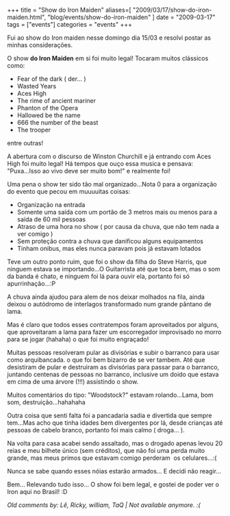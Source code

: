 +++
title = "Show do Iron Maiden"
aliases=[
  "2009/03/17/show-do-iron-maiden.html",
  "blog/events/show-do-iron-maiden"
]
date = "2009-03-17"
tags = ["events"]
categories = "events"
+++

Fui ao show do Iron maiden nesse domingo dia 15/03 e resolvi postar as
minhas considerações.

O show **do Iron Maiden** em si foi muito legal! Tocaram muitos
clássicos como:

* Fear of the dark ( der... )
* Wasted Years
* Aces High
* The rime of ancient mariner
* Phanton of the Opera
* Hallowed be the name
* 666 the number of the beast
* The trooper

entre outras!

A abertura com o discurso de Winston Churchill e já entrando com Aces
High foi muito legal! Há tempos que ouço essa musica e pensava:
"Puxa...Isso ao vivo deve ser muito bom!" e realmente foi!

Uma pena o show ter sido tão mal organizado...Nota 0 para a organização do evento que pecou em muuuuitas coisas:

* Organização na entrada
* Somente uma saída com um portão de 3 metros mais ou menos para a saída de 60 mil pessoas
* Atraso de uma hora no show ( por causa da chuva, que não tem nada a ver comigo )
* Sem proteção contra a chuva que danificou alguns equipamentos
* Tinham onibus, mas eles nunca paravam pois já estavam lotados

Teve um outro ponto ruim, que foi o show da filha do Steve Harris, que
ninguem estava se importando...O Guitarrista até que toca bem, mas o
som da banda é chato, e ninguem foi lá para ouvir ela, portanto foi só
apurrinhação...:P

A chuva ainda ajudou para alem de nos deixar molhados na fila, ainda
deixou o autódromo de interlagos transformado num grande pântano de
lama.

Mas é claro que todos esses contratempos foram aproveitados por
alguns, que aproveitaram a lama para fazer um escorregador improvisado
no morro para se jogar (hahaha) o que foi muito engraçado!

Muitas pessoas resolveram pular as divisórias e subir o barranco para
usar como arquibancada. o que foi bem bizarro de se ver tambem. Até
que desistiram de pular e destruiram as divisórias para passar para o
barranco, juntando centenas de pessoas no barranco, inclusive um doido
que estava em cima de uma árvore (!!!) assistindo o show.

Muitos comentários do tipo: "Woodstock?" estavam rolando...Lama, bom
som, destruição...hahahaha

Outra coisa que senti falta foi a pancadaria sadia e divertida que
sempre tem...Mas acho que tinha idades bem divergentes por lá, desde
crianças até pessoas de cabelo branco, portanto foi mais calmo (
droga... ).

Na volta para casa acabei sendo assaltado, mas o drogado apenas levou
20 reias e meu bilhete único (sem créditos), que não foi uma perda
muito grande, mas meus primos que estavam comigo perderam  os
celulares...:(

Nunca se sabe quando esses nóias estarão armados... E decidi não
reagir...

Bem... Relevando tudo isso... O show foi bem legal, e gostei de poder
ver o Iron aqui no Brasil! :D



_Old comments by: Lê, Ricky, william, TaQ | Not available anymore. :(_
